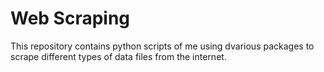 # Web Scraping

This repository contains python scripts of me using dvarious packages to scrape different types of data files from the internet. 

